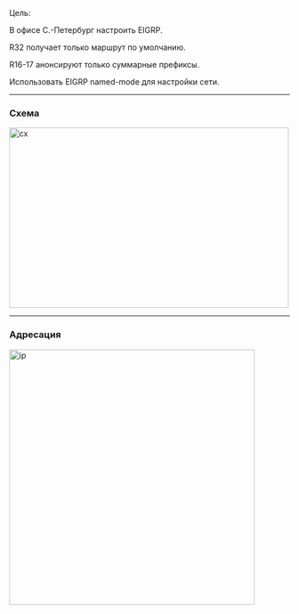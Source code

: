 Цель: 

В офисе С.-Петербург настроить EIGRP.

R32 получает только маршрут по умолчанию.

R16-17 анонсируют только суммарные префиксы.

Использовать EIGRP named-mode для настройки сети.


---
### Схема

<img width="502" height="324" alt="сх" src="https://github.com/user-attachments/assets/c3af12b6-6980-4c51-be35-cf895bc36af0" />


---
### Адресация

<img width="441" height="459" alt="ip" src="https://github.com/user-attachments/assets/f5071c68-ee2c-4a84-a439-1e9b1a24927f" />


